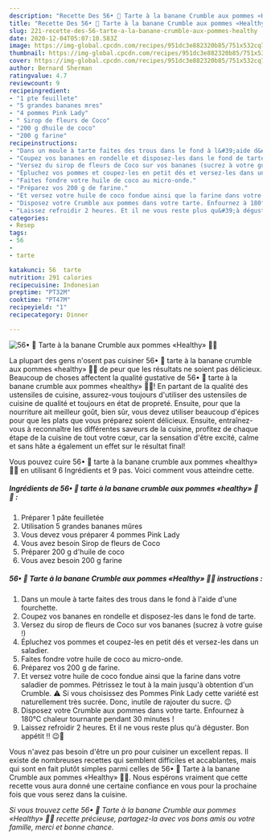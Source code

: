```yaml
---
description: "Recette Des 56• 🥧 Tarte à la banane Crumble aux pommes «Healthy» 🍌🍎"
title: "Recette Des 56• 🥧 Tarte à la banane Crumble aux pommes «Healthy» 🍌🍎"
slug: 221-recette-des-56-tarte-a-la-banane-crumble-aux-pommes-healthy
date: 2020-12-04T05:07:10.583Z
image: https://img-global.cpcdn.com/recipes/951dc3e882320b85/751x532cq70/56•-🥧-tarte-a-la-banane-crumble-aux-pommes-healthy-🍌🍎-photo-principale-de-la-recette.jpg
thumbnail: https://img-global.cpcdn.com/recipes/951dc3e882320b85/751x532cq70/56•-🥧-tarte-a-la-banane-crumble-aux-pommes-healthy-🍌🍎-photo-principale-de-la-recette.jpg
cover: https://img-global.cpcdn.com/recipes/951dc3e882320b85/751x532cq70/56•-🥧-tarte-a-la-banane-crumble-aux-pommes-healthy-🍌🍎-photo-principale-de-la-recette.jpg
author: Bernard Sherman
ratingvalue: 4.7
reviewcount: 9
recipeingredient:
- "1 pte feuillete"
- "5 grandes bananes mres"
- "4 pommes Pink Lady"
- " Sirop de fleurs de Coco"
- "200 g dhuile de coco"
- "200 g farine"
recipeinstructions:
- "Dans un moule à tarte faites des trous dans le fond à l&#39;aide d&#39;une fourchette."
- "Coupez vos bananes en rondelle et disposez-les dans le fond de tarte."
- "Versez du sirop de fleurs de Coco sur vos bananes (sucrez à votre guise !)"
- "Épluchez vos pommes et coupez-les en petit dés et versez-les dans un saladier."
- "Faites fondre votre huile de coco au micro-onde."
- "Préparez vos 200 g de farine."
- "Et versez votre huile de coco fondue ainsi que la farine dans votre saladier de pommes. Pétrissez le tout à la main jusqu&#39;à obtention d&#39;un Crumble. ⚠️ Si vous choisissez des Pommes Pink Lady cette variété est naturellement très sucrée. Donc, inutile de rajouter du sucre. 😉"
- "Disposez votre Crumble aux pommes dans votre tarte. Enfournez à 180°C chaleur tournante pendant 30 minutes !"
- "Laissez refroidir 2 heures. Et il ne vous reste plus qu&#39;à déguster. Bon appétit !! 😉🥧"
categories:
- Resep
tags:
- 56
- 
- tarte

katakunci: 56  tarte 
nutrition: 291 calories
recipecuisine: Indonesian
preptime: "PT32M"
cooktime: "PT47M"
recipeyield: "1"
recipecategory: Dinner

---
```



![56• 🥧 Tarte à la banane Crumble aux pommes «Healthy» 🍌🍎](https://img-global.cpcdn.com/recipes/951dc3e882320b85/751x532cq70/56•-🥧-tarte-a-la-banane-crumble-aux-pommes-healthy-🍌🍎-photo-principale-de-la-recette.jpg)

La plupart des gens n'osent pas cuisiner 56• 🥧 tarte à la banane crumble aux pommes «healthy» 🍌🍎 de peur que les résultats ne soient pas délicieux. Beaucoup de choses affectent la qualité gustative de 56• 🥧 tarte à la banane crumble aux pommes «healthy» 🍌🍎! En partant de la qualité des ustensiles de cuisine, assurez-vous toujours d'utiliser des ustensiles de cuisine de qualité et toujours en état de propreté. Ensuite, pour que la nourriture ait meilleur goût, bien sûr, vous devez utiliser beaucoup d'épices pour que les plats que vous préparez soient délicieux. Ensuite, entraînez-vous à reconnaître les différentes saveurs de la cuisine, profitez de chaque étape de la cuisine de tout votre cœur, car la sensation d'être excité, calme et sans hâte a également un effet sur le résultat final!

<!--inarticleads1-->

Vous pouvez cuire 56• 🥧 tarte à la banane crumble aux pommes «healthy» 🍌🍎 en utilisant 6 Ingrédients et 9 pas. Voici comment vous atteindre cette.

##### Ingrédients de 56• 🥧 tarte à la banane crumble aux pommes «healthy» 🍌🍎 :

1. Préparer 1 pâte feuilletée
1. Utilisation 5 grandes bananes mûres
1. Vous devez vous préparer 4 pommes Pink Lady
1. Vous avez besoin  Sirop de fleurs de Coco
1. Préparer 200 g d&#39;huile de coco
1. Vous avez besoin 200 g farine




<!--inarticleads2-->

##### 56• 🥧 Tarte à la banane Crumble aux pommes «Healthy» 🍌🍎 instructions :

1. Dans un moule à tarte faites des trous dans le fond à l&#39;aide d&#39;une fourchette.
1. Coupez vos bananes en rondelle et disposez-les dans le fond de tarte.
1. Versez du sirop de fleurs de Coco sur vos bananes (sucrez à votre guise !)
1. Épluchez vos pommes et coupez-les en petit dés et versez-les dans un saladier.
1. Faites fondre votre huile de coco au micro-onde.
1. Préparez vos 200 g de farine.
1. Et versez votre huile de coco fondue ainsi que la farine dans votre saladier de pommes. Pétrissez le tout à la main jusqu&#39;à obtention d&#39;un Crumble. ⚠️ Si vous choisissez des Pommes Pink Lady cette variété est naturellement très sucrée. Donc, inutile de rajouter du sucre. 😉
1. Disposez votre Crumble aux pommes dans votre tarte. Enfournez à 180°C chaleur tournante pendant 30 minutes !
1. Laissez refroidir 2 heures. Et il ne vous reste plus qu&#39;à déguster. Bon appétit !! 😉🥧




<!--inarticleads1-->

<p>
Vous n'avez pas besoin d'être un pro pour cuisiner un excellent repas. Il existe de nombreuses recettes qui semblent difficiles et accablantes, mais qui sont en fait plutôt simples parmi celles de 56• 🥧 Tarte à la banane Crumble aux pommes «Healthy» 🍌🍎. Nous espérons vraiment que cette recette vous aura donné une certaine confiance en vous pour la prochaine fois que vous serez dans la cuisine.
</p>

<p>
<i>Si vous trouvez cette 56• 🥧 Tarte à la banane Crumble aux pommes «Healthy» 🍌🍎 recette précieuse, partagez-la avec vos bons amis ou votre famille, merci et bonne chance.</i>
</p>
